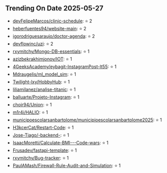 ## Trending On Date 2025-05-27

- [devFelipeMarcos/clinic-schedule](https://github.com/devFelipeMarcos/clinic-schedule): ⭐ 2 
- [heberfuentes94/website-main](https://github.com/heberfuentes94/website-main): ⭐ 2 
- [igorodriguesaraujo/doctor-agenda](https://github.com/igorodriguesaraujo/doctor-agenda): ⭐ 2 
- [devflowinc/uzi](https://github.com/devflowinc/uzi): ⭐ 2 
- [rxymitchy/Mongo-DB-essentials](https://github.com/rxymitchy/Mongo-DB-essentials): ⭐ 1 
- [azizbekrakhimjonov/IOT](https://github.com/azizbekrakhimjonov/IOT): ⭐ 1 
- [4GeeksAcademy/eybagit-InstagramPost-lt55](https://github.com/4GeeksAcademy/eybagit-InstagramPost-lt55): ⭐ 1 
- [Mdraugelis/ml_model_sim](https://github.com/Mdraugelis/ml_model_sim): ⭐ 1 
- [Twilight-lxy/HobbyHub](https://github.com/Twilight-lxy/HobbyHub): ⭐ 1 
- [liliamilanez/analise-titanic](https://github.com/liliamilanez/analise-titanic): ⭐ 1 
- [balluarte/Projeto-Instagram](https://github.com/balluarte/Projeto-Instagram): ⭐ 1 
- [choir94/Union](https://github.com/choir94/Union): ⭐ 1 
- [m1r4i/HALIO](https://github.com/m1r4i/HALIO): ⭐ 1 
- [municipoescolarsanbartolome/municipioescolarsanbartolome2025](https://github.com/municipoescolarsanbartolome/municipioescolarsanbartolome2025): ⭐ 1 
- [H3kcerCat/Restart-Code](https://github.com/H3kcerCat/Restart-Code): ⭐ 1 
- [Jose-Tiago/-backend-](https://github.com/Jose-Tiago/-backend-): ⭐ 1 
- [IsaacMoretti/Calculate-BMI---Code-wars](https://github.com/IsaacMoretti/Calculate-BMI---Code-wars): ⭐ 1 
- [Frusadev/fastapi-template](https://github.com/Frusadev/fastapi-template): ⭐ 1 
- [rxymitchy/Bug-tracker](https://github.com/rxymitchy/Bug-tracker): ⭐ 1 
- [PaulAMash/Firewall-Rule-Audit-and-Simulation](https://github.com/PaulAMash/Firewall-Rule-Audit-and-Simulation): ⭐ 1 


